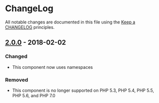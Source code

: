 # ChangeLog

All notable changes are documented in this file using the [Keep a CHANGELOG](http://keepachangelog.com/) principles.

## [2.0.0] - 2018-02-02

### Changed

* This component now uses namespaces

### Removed

* This component is no longer supported on PHP 5.3, PHP 5.4, PHP 5.5, PHP 5.6, and PHP 7.0

[2.0.0]: https://github.com/sebastianbergmann/diff/compare/1.0.9...2.0.0
